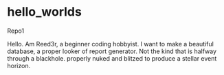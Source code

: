 # hello_worlds
Repo1

Hello. Am Reed3r, a beginner coding hobbyist. 
I want to make a beautiful database, a proper looker of report generator.
Not the kind that is halfway through a blackhole. 
properly nuked and blitzed to produce a stellar event horizon. 
